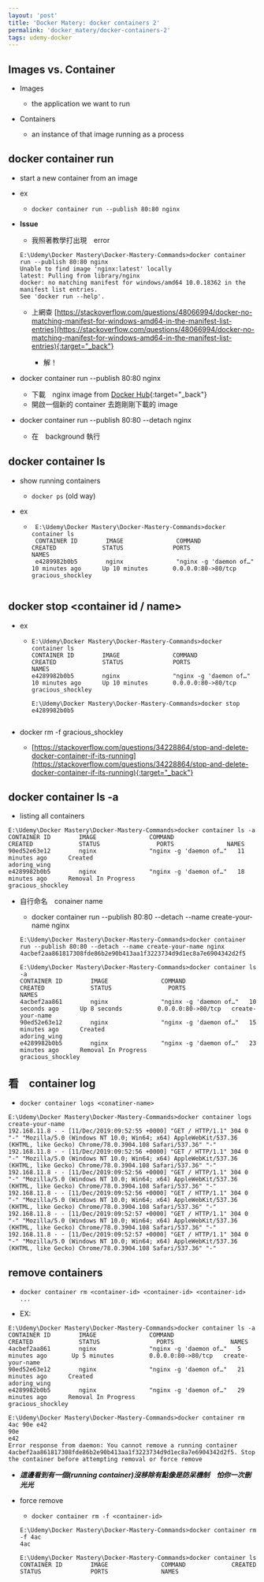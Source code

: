 ```yaml
---
layout: 'post'
title: 'Docker Matery: docker containers 2'
permalink: 'docker_matery/docker-containers-2'
tags: udemy-docker
---
```


## Images vs. Container

- Images
   - the application we want to run

- Containers
   - an instance of that image running as a process 

## docker container run

- start a new container from an image 

- ex
   - `docker container run --publish 80:80 nginx`

- __Issue__

   - 我照著教學打出現　error 

   ~~~
   E:\Udemy\Docker Mastery\Docker-Mastery-Commands>docker container run --publish 80:80 nginx
   Unable to find image 'nginx:latest' locally
   latest: Pulling from library/nginx
   docker: no matching manifest for windows/amd64 10.0.18362 in the manifest list entries.
   See 'docker run --help'.
   ~~~

   - 上網查 [https://stackoverflow.com/questions/48066994/docker-no-matching-manifest-for-windows-amd64-in-the-manifest-list-entries](https://stackoverflow.com/questions/48066994/docker-no-matching-manifest-for-windows-amd64-in-the-manifest-list-entries){:target="_back"}

      - 解！

- docker container run --publish 80:80 nginx

   - 下載　nginx image from [Docker Hub](https://hub.docker.com/){:target="_back"}
   - 開啟一個新的 container 去跑剛剛下載的 image  

- docker container run --publish 80:80  --detach nginx
   - 在　background 執行

## docker container ls

- show running containers

   - `docker ps` (old way)

- ex
   
   - ~~~
      E:\Udemy\Docker Mastery\Docker-Mastery-Commands>docker container ls
      CONTAINER ID        IMAGE               COMMAND                  CREATED             STATUS              PORTS                NAMES
      e4289982b0b5        nginx               "nginx -g 'daemon of…"   10 minutes ago      Up 10 minutes       0.0.0.0:80->80/tcp   gracious_shockley
   ~~~

## docker stop <container id / name>

- ex

   - ~~~
     E:\Udemy\Docker Mastery\Docker-Mastery-Commands>docker container ls
     CONTAINER ID        IMAGE               COMMAND                  CREATED             STATUS              PORTS                NAMES
     e4289982b0b5        nginx               "nginx -g 'daemon of…"   10 minutes ago      Up 10 minutes       0.0.0.0:80->80/tcp   gracious_shockley
     
     E:\Udemy\Docker Mastery\Docker-Mastery-Commands>docker stop e4289982b0b5
   ~~~

- docker rm -f gracious_shockley

  - [https://stackoverflow.com/questions/34228864/stop-and-delete-docker-container-if-its-running](https://stackoverflow.com/questions/34228864/stop-and-delete-docker-container-if-its-running){:target="_back"}


## docker container ls -a 

- listing all containers

~~~
E:\Udemy\Docker Mastery\Docker-Mastery-Commands>docker container ls -a
CONTAINER ID        IMAGE               COMMAND                  CREATED             STATUS                PORTS               NAMES
90ed52e63e12        nginx               "nginx -g 'daemon of…"   11 minutes ago      Created                                   adoring_wing
e4289982b0b5        nginx               "nginx -g 'daemon of…"   18 minutes ago      Removal In Progress                       gracious_shockley
~~~

- 自行命名　conainer name

   - docker container run --publish 80:80 --detach --name create-your-name nginx

   ~~~
   E:\Udemy\Docker Mastery\Docker-Mastery-Commands>docker container run --publish 80:80 --detach --name create-your-name nginx
   4acbef2aa861817308fde86b2e90b413aa1f3223734d9d1ec8a7e6904342d2f5
   
   E:\Udemy\Docker Mastery\Docker-Mastery-Commands>docker container ls -a
   CONTAINER ID        IMAGE               COMMAND                  CREATED             STATUS                PORTS                NAMES
   4acbef2aa861        nginx               "nginx -g 'daemon of…"   10 seconds ago      Up 8 seconds          0.0.0.0:80->80/tcp   create-your-name
   90ed52e63e12        nginx               "nginx -g 'daemon of…"   15 minutes ago      Created                                    adoring_wing
   e4289982b0b5        nginx               "nginx -g 'daemon of…"   23 minutes ago      Removal In Progress                        gracious_shockley
   ~~~

## 看　container log

- `docker container logs <conatiner-name>`

~~~
E:\Udemy\Docker Mastery\Docker-Mastery-Commands>docker container logs create-your-name
192.168.11.8 - - [11/Dec/2019:09:52:55 +0000] "GET / HTTP/1.1" 304 0 "-" "Mozilla/5.0 (Windows NT 10.0; Win64; x64) AppleWebKit/537.36 (KHTML, like Gecko) Chrome/78.0.3904.108 Safari/537.36" "-"
192.168.11.8 - - [11/Dec/2019:09:52:56 +0000] "GET / HTTP/1.1" 304 0 "-" "Mozilla/5.0 (Windows NT 10.0; Win64; x64) AppleWebKit/537.36 (KHTML, like Gecko) Chrome/78.0.3904.108 Safari/537.36" "-"
192.168.11.8 - - [11/Dec/2019:09:52:56 +0000] "GET / HTTP/1.1" 304 0 "-" "Mozilla/5.0 (Windows NT 10.0; Win64; x64) AppleWebKit/537.36 (KHTML, like Gecko) Chrome/78.0.3904.108 Safari/537.36" "-"
192.168.11.8 - - [11/Dec/2019:09:52:56 +0000] "GET / HTTP/1.1" 304 0 "-" "Mozilla/5.0 (Windows NT 10.0; Win64; x64) AppleWebKit/537.36 (KHTML, like Gecko) Chrome/78.0.3904.108 Safari/537.36" "-"
192.168.11.8 - - [11/Dec/2019:09:52:57 +0000] "GET / HTTP/1.1" 304 0 "-" "Mozilla/5.0 (Windows NT 10.0; Win64; x64) AppleWebKit/537.36 (KHTML, like Gecko) Chrome/78.0.3904.108 Safari/537.36" "-"
192.168.11.8 - - [11/Dec/2019:09:52:57 +0000] "GET / HTTP/1.1" 304 0 "-" "Mozilla/5.0 (Windows NT 10.0; Win64; x64) AppleWebKit/537.36 (KHTML, like Gecko) Chrome/78.0.3904.108 Safari/537.36" "-"
~~~


## remove containers

- `docker container rm <container-id> <container-id> <container-id> ...`


- EX:
 
~~~
E:\Udemy\Docker Mastery\Docker-Mastery-Commands>docker container ls -a
CONTAINER ID        IMAGE               COMMAND                  CREATED             STATUS                PORTS                NAMES
4acbef2aa861        nginx               "nginx -g 'daemon of…"   5 minutes ago       Up 5 minutes          0.0.0.0:80->80/tcp   create-your-name
90ed52e63e12        nginx               "nginx -g 'daemon of…"   21 minutes ago      Created                                    adoring_wing
e4289982b0b5        nginx               "nginx -g 'daemon of…"   29 minutes ago      Removal In Progress                        gracious_shockley

E:\Udemy\Docker Mastery\Docker-Mastery-Commands>docker container rm 4ac 90e e42
90e
e42
Error response from daemon: You cannot remove a running container 4acbef2aa861817308fde86b2e90b413aa1f3223734d9d1ec8a7e6904342d2f5. Stop the container before attempting removal or force remove
~~~

- ___這邊看到有一個(running container)沒移除有點像是防呆機制　怕你一次刪光光___

- force remove 
   - `docker container rm -f <container-id>`

   ~~~
   E:\Udemy\Docker Mastery\Docker-Mastery-Commands>docker container rm -f 4ac
   4ac
   
   E:\Udemy\Docker Mastery\Docker-Mastery-Commands>docker container ls
   CONTAINER ID        IMAGE               COMMAND             CREATED             STATUS              PORTS               NAMES
   ~~~